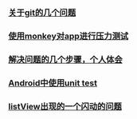 ﻿### [关于git的几个问题](https://github.com/ironmanlitao/blog/blob/master/blog/2015-5-5.md#git%E7%9A%84%E5%87%A0%E4%B8%AA%E9%97%AE%E9%A2%98)

### [使用monkey对app进行压力测试](https://github.com/ironmanlitao/blog/blob/master/blog/2015-5-4.md#%E5%85%B6%E5%AE%9Emonkey%E5%8E%8B%E5%8A%9B%E6%B5%8B%E8%AF%95%E4%B9%9F%E4%B8%8D%E9%9C%80%E8%A6%81%E6%80%8E%E4%B9%88%E5%8E%BB%E9%85%8D%E7%BD%AE%E5%8F%AA%E6%98%AF%E6%9C%89%E4%B8%80%E4%BA%9B%E5%8F%82%E6%95%B0)

### [解决问题的几个步骤，个人体会](https://github.com/ironmanlitao/blog/blob/master/blog/2015-5-1.md#%E5%85%B3%E4%BA%8E%E5%A6%82%E4%BD%95%E8%A7%A3%E5%86%B3%E4%B8%80%E4%B8%AA%E9%97%AE%E9%A2%98)

### [Android中使用unit test](https://github.com/ironmanlitao/blog/blob/master/blog/2015-4-30.md#%E5%9C%A8android%E4%B8%AD%E4%BD%BF%E7%94%A8unittest%E4%B8%8D%E7%94%A8%E5%86%8D%E8%BF%90%E8%A1%8C%E6%95%B4%E4%B8%AA%E5%B7%A5%E7%A8%8B%E5%8F%AA%E6%98%AF%E6%B5%8B%E8%AF%95%E6%9F%90%E4%B8%80%E4%BA%9B%E7%B1%BB%E6%98%AF%E5%90%A6%E6%AD%A3%E7%A1%AE%E8%BF%90%E8%A1%8C)

### [listView出现的一个闪动的问题](./blog/2015-5-20.md)

